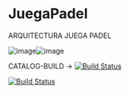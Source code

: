 # JuegaPadel

ARQUITECTURA JUEGA PADEL

![image](https://user-images.githubusercontent.com/60613241/120174147-0f2a7d80-c205-11eb-962e-a4adc7540bf1.png)![image](https://user-images.githubusercontent.com/60613241/120174168-13569b00-c205-11eb-8c15-dc1a1824c626.png)





CATALOG-BUILD ->
[![Build Status](https://dev.azure.com/miguelsierramartin1599/JuegaPadel/_apis/build/status/Catalog.Api.Build?branchName=main)](https://dev.azure.com/miguelsierramartin1599/JuegaPadel/_build/latest?definitionId=6&branchName=main)

[![Build Status](https://dev.azure.com/miguelsierramartin1599/JuegaPadel/_apis/build/status/Terraform.Build?branchName=main)](https://dev.azure.com/miguelsierramartin1599/JuegaPadel/_build/latest?definitionId=7&branchName=main)
